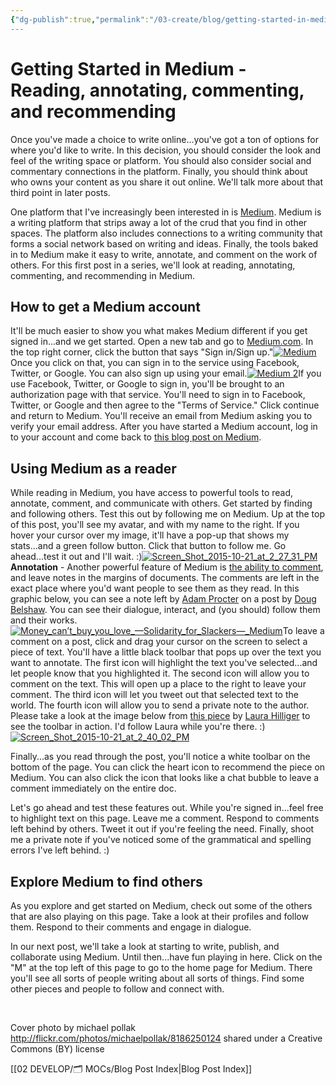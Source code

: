 ```yaml
---
{"dg-publish":true,"permalink":"/03-create/blog/getting-started-in-medium-reading-annotating-commenting-and-recommending/","title":"Getting Started in Medium: Reading, annotating, commenting, and recommending","tags":["medium","publishing","writing"]}
---
```


# Getting Started in Medium - Reading, annotating, commenting, and recommending

Once you've made a choice to write online...you've got a ton of options for where you'd like to write. In this decision, you should consider the look and feel of the writing space or platform. You should also consider social and commentary connections in the platform. Finally, you should think about who owns your content as you share it out online. We'll talk more about that third point in later posts.

One platform that I've increasingly been interested in is [Medium](https://medium.com/). Medium is a writing platform that strips away a lot of the crud that you find in other spaces. The platform also includes connections to a writing community that forms a social network based on writing and ideas. Finally, the tools baked in to Medium make it easy to write, annotate, and comment on the work of others. For this first post in a series, we'll look at reading, annotating, commenting, and recommending in Medium.

## How to get a Medium account

It'll be much easier to show you what makes Medium different if you get signed in...and we get started. Open a new tab and go to [Medium.com](https://medium.com/). In the top right corner, click the button that says "Sign in/Sign up."[![Medium](images/Medium-1024x369.png)](http://wiobyrne.com/wp-content/uploads/2015/10/Medium.png)Once you click on that, you can sign in to the service using Facebook, Twitter, or Google. You can also sign up using your email.[![Medium 2](images/Medium-2-1024x805.png)](http://wiobyrne.com/wp-content/uploads/2015/10/Medium-2.png)If you use Facebook, Twitter, or Google to sign in, you'll be brought to an authorization page with that service. You'll need to sign in to Facebook, Twitter, or Google and then agree to the "Terms of Service." Click continue and return to Medium. You'll receive an email from Medium asking you to verify your email address. After you have started a Medium account, log in to your account and come back to [this blog post on Medium](https://medium.com/p/9b9109d6c8e0/edit).

## Using Medium as a reader

While reading in Medium, you have access to powerful tools to read, annotate, comment, and communicate with others. Get started by finding and following others. Test this out by following me on Medium. Up at the top of this post, you'll see my avatar, and with my name to the right. If you hover your cursor over my image, it'll have a pop-up that shows my stats...and a green follow button. Click that button to follow me. Go ahead...test it out and I'll wait. :)[![Screen_Shot_2015-10-21_at_2_27_31_PM](images/Screen_Shot_2015-10-21_at_2_27_31_PM.png)](http://wiobyrne.com/wp-content/uploads/2015/10/Screen_Shot_2015-10-21_at_2_27_31_PM.png)**Annotation** - Another powerful feature of Medium is [the ability to comment](https://medium.com/@ev/why-medium-notes-are-different-and-how-to-use-them-well-5972c72b18f2#.lxm6d74z6), and leave notes in the margins of documents. The comments are left in the exact place where you'd want people to see them as they read. In this graphic below, you can see a note left by [Adam Procter](https://medium.com/@adamprocter) on a post by [Doug Belshaw](https://medium.com/@dajbelshaw). You can see their dialogue, interact, and (you should) follow them and their works.[![Money_can’t_buy_you_love_—_Solidarity_for_Slackers_—_Medium](images/Money_can’t_buy_you_love_—_Solidarity_for_Slackers_—_Medium-1024x312.png)](http://wiobyrne.com/wp-content/uploads/2015/10/Money_can’t_buy_you_love_—_Solidarity_for_Slackers_—_Medium.png)To leave a comment on a post, click and drag your cursor on the screen to select a piece of text. You'll have a little black toolbar that pops up over the text you want to annotate. The first icon will highlight the text you've selected...and let people know that you highlighted it. The second icon will allow you to comment on the text. This will open up a place to the right to leave your comment. The third icon will let you tweet out that selected text to the world. The fourth icon will allow you to send a private note to the author. Please take a look at the image below from [this piece](https://medium.com/the-slackerati/the-calm-catalyst-2308aa909d4#.8hxw6ssde) by [Laura Hilliger](https://medium.com/@LauraHilliger) to see the toolbar in action. I'd follow Laura while you're there. :)[![Screen_Shot_2015-10-21_at_2_40_02_PM](images/Screen_Shot_2015-10-21_at_2_40_02_PM.png)](http://wiobyrne.com/wp-content/uploads/2015/10/Screen_Shot_2015-10-21_at_2_40_02_PM.png)

Finally...as you read through the post, you'll notice a white toolbar on the bottom of the page. You can click the heart icon to recommend the piece on Medium. You can also click the icon that looks like a chat bubble to leave a comment immediately on the entire doc.

Let's go ahead and test these features out. While you're signed in...feel free to highlight text on this page. Leave me a comment. Respond to comments left behind by others. Tweet it out if you're feeling the need. Finally, shoot me a private note if you've noticed some of the grammatical and spelling errors I've left behind. :)

## Explore Medium to find others

As you explore and get started on Medium, check out some of the others that are also playing on this page. Take a look at their profiles and follow them. Respond to their comments and engage in dialogue.

In our next post, we'll take a look at starting to write, publish, and collaborate using Medium. Until then...have fun playing in here. Click on the "M" at the top left of this page to go to the home page for Medium. There you'll see all sorts of people writing about all sorts of things. Find some other pieces and people to follow and connect with.

 

Cover photo by michael pollak http://flickr.com/photos/michaelpollak/8186250124 shared under a Creative Commons (BY) license

[[02 DEVELOP/🗂️ MOCs/Blog Post Index\|Blog Post Index]]